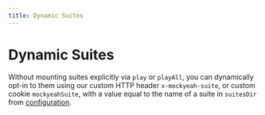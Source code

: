 ```yaml
---
title: Dynamic Suites
---
```

# Dynamic Suites

Without mounting suites explicitly via `play` or `playAll`, you can dynamically opt-in to them
using our custom HTTP header `x-mockyeah-suite`, or custom cookie `mockyeahSuite`,
with a value equal to the name of a suite in `suitesDir` from [configuration](../../Configuration).
